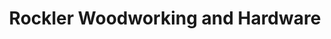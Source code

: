 ---
title: "Rockler Woodworking and Hardware"
url: /altamonte-springs/rockler-woodworking-and-hardware/
shop: hardware
---